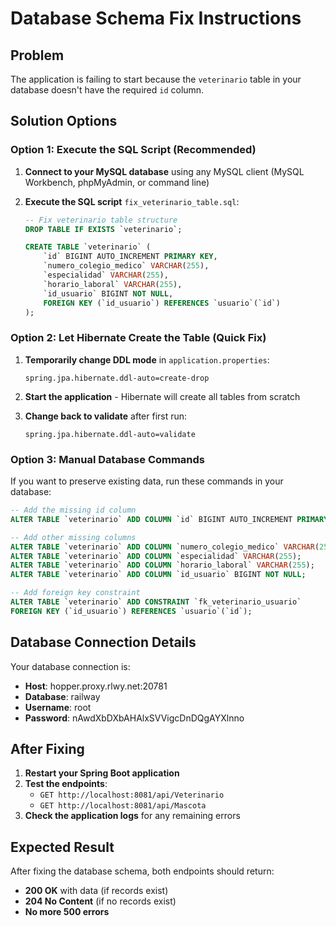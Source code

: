 # Database Schema Fix Instructions

## Problem
The application is failing to start because the `veterinario` table in your database doesn't have the required `id` column.

## Solution Options

### Option 1: Execute the SQL Script (Recommended)

1. **Connect to your MySQL database** using any MySQL client (MySQL Workbench, phpMyAdmin, or command line)

2. **Execute the SQL script** `fix_veterinario_table.sql`:
   ```sql
   -- Fix veterinario table structure
   DROP TABLE IF EXISTS `veterinario`;
   
   CREATE TABLE `veterinario` (
       `id` BIGINT AUTO_INCREMENT PRIMARY KEY,
       `numero_colegio_medico` VARCHAR(255),
       `especialidad` VARCHAR(255),
       `horario_laboral` VARCHAR(255),
       `id_usuario` BIGINT NOT NULL,
       FOREIGN KEY (`id_usuario`) REFERENCES `usuario`(`id`)
   );
   ```

### Option 2: Let Hibernate Create the Table (Quick Fix)

1. **Temporarily change DDL mode** in `application.properties`:
   ```properties
   spring.jpa.hibernate.ddl-auto=create-drop
   ```

2. **Start the application** - Hibernate will create all tables from scratch

3. **Change back to validate** after first run:
   ```properties
   spring.jpa.hibernate.ddl-auto=validate
   ```

### Option 3: Manual Database Commands

If you want to preserve existing data, run these commands in your database:

```sql
-- Add the missing id column
ALTER TABLE `veterinario` ADD COLUMN `id` BIGINT AUTO_INCREMENT PRIMARY KEY FIRST;

-- Add other missing columns
ALTER TABLE `veterinario` ADD COLUMN `numero_colegio_medico` VARCHAR(255);
ALTER TABLE `veterinario` ADD COLUMN `especialidad` VARCHAR(255);
ALTER TABLE `veterinario` ADD COLUMN `horario_laboral` VARCHAR(255);
ALTER TABLE `veterinario` ADD COLUMN `id_usuario` BIGINT NOT NULL;

-- Add foreign key constraint
ALTER TABLE `veterinario` ADD CONSTRAINT `fk_veterinario_usuario` 
FOREIGN KEY (`id_usuario`) REFERENCES `usuario`(`id`);
```

## Database Connection Details

Your database connection is:
- **Host**: hopper.proxy.rlwy.net:20781
- **Database**: railway
- **Username**: root
- **Password**: nAwdXbDXbAHAlxSVVigcDnDQgAYXlnno

## After Fixing

1. **Restart your Spring Boot application**
2. **Test the endpoints**:
   - `GET http://localhost:8081/api/Veterinario`
   - `GET http://localhost:8081/api/Mascota`
3. **Check the application logs** for any remaining errors

## Expected Result

After fixing the database schema, both endpoints should return:
- **200 OK** with data (if records exist)
- **204 No Content** (if no records exist)
- **No more 500 errors** 